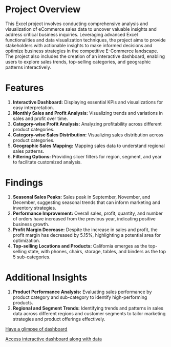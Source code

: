 # Project Overview

This Excel project involves conducting comprehensive analysis and visualization of eCommerce sales data to uncover valuable insights and address critical business inquiries. Leveraging advanced Excel functionalities and data visualization techniques, the project aims to provide stakeholders with actionable insights to make informed decisions and optimize business strategies in the competitive E-Commerce landscape. The project also includes the creation of an interactive dashboard, enabling users to explore sales trends, top-selling categories, and geographic patterns interactively.


        
# Features

1. **Interactive Dashboard:** Displaying essential KPIs and visualizations for easy interpretation.
2. **Monthly Sales and Profit Analysis:** Visualizing trends and variations in sales and profit over time.
3. **Category-wise Profit Analysis:** Analyzing profitability across different product categories.
4. **Category-wise Sales Distribution:** Visualizing sales distribution across product categories.
5. **Geographic Sales Mapping:** Mapping sales data to understand regional sales patterns.
6. **Filtering Options:** Providing slicer filters for region, segment, and year to facilitate customized analysis.


# Findings

1. **Seasonal Sales Peaks:** Sales peak in September, November, and December, suggesting seasonal trends that can inform marketing and inventory strategies.
2. **Performance Improvement:** Overall sales, profit, quantity, and number of orders have increased from the previous year, indicating positive business growth.
3. **Profit Margin Decrease:** Despite the increase in sales and profit, the profit margin has decreased by 5.15%, highlighting a potential area for optimization.
4. **Top-selling Locations and Products:** California emerges as the top-selling state, with phones, chairs, storage, tables, and binders as the top 5 sub-categories.



# Additional Insights

1. **Product Performance Analysis:** Evaluating sales performance by product category and sub-category to identify high-performing products.
2. **Regional and Segment Trends:** Identifying trends and patterns in sales data across different regions and customer segments to tailor marketing strategies and product offerings effectively.


[Have a glimpse of dashboard](https://github.com/KritikaParasharDA/E-Commerce_Sales_Analysis/blob/main/E-Commerce%20Dashboard.png)
          
[Access interactive dashboard along with data](https://github.com/KritikaParasharDA/E-Commerce_Sales_Analysis/blob/main/Ecommerce%20Sales%20Analysis.xlsx)
